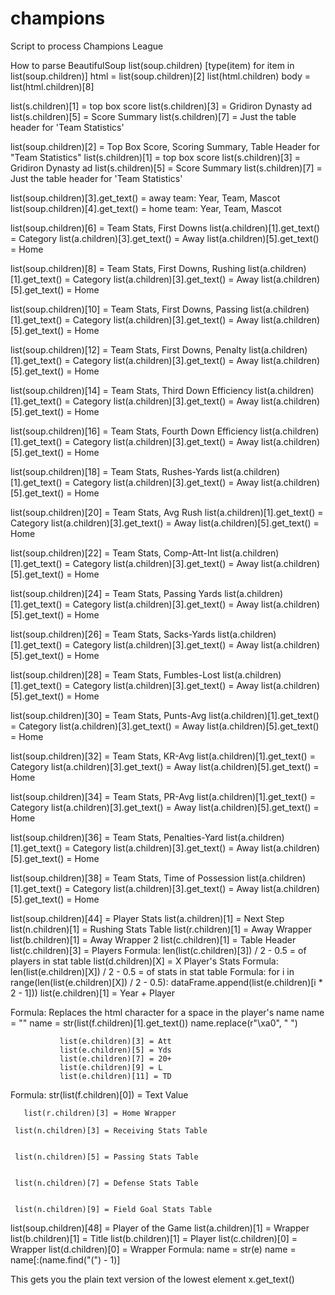 # champions
Script to process Champions League

How to parse BeautifulSoup
list(soup.children)
[type(item) for item in list(soup.children)]
html = list(soup.children)[2]
list(html.children)
body = list(html.children)[8]

list(s.children)[1] = top box score
  list(s.children)[3] = Gridiron Dynasty ad
  list(s.children)[5] = Score Summary
  list(s.children)[7] = Just the table header for 'Team Statistics'

list(soup.children)[2] = Top Box Score, Scoring Summary, Table Header for "Team Statistics"
  list(s.children)[1] = top box score
  list(s.children)[3] = Gridiron Dynasty ad
  list(s.children)[5] = Score Summary
  list(s.children)[7] = Just the table header for 'Team Statistics'

list(soup.children)[3].get_text() = away team: Year, Team, Mascot
list(soup.children)[4].get_text() = home team: Year, Team, Mascot

list(soup.children)[6] = Team Stats, First Downs
  list(a.children)[1].get_text() = Category
  list(a.children)[3].get_text() = Away 
  list(a.children)[5].get_text() = Home 

list(soup.children)[8] = Team Stats, First Downs, Rushing
  list(a.children)[1].get_text() = Category
  list(a.children)[3].get_text() = Away 
  list(a.children)[5].get_text() = Home 

list(soup.children)[10] = Team Stats, First Downs, Passing
  list(a.children)[1].get_text() = Category
  list(a.children)[3].get_text() = Away 
  list(a.children)[5].get_text() = Home 

list(soup.children)[12] = Team Stats, First Downs, Penalty
  list(a.children)[1].get_text() = Category
  list(a.children)[3].get_text() = Away 
  list(a.children)[5].get_text() = Home 

list(soup.children)[14] = Team Stats, Third Down Efficiency
  list(a.children)[1].get_text() = Category
  list(a.children)[3].get_text() = Away 
  list(a.children)[5].get_text() = Home 

list(soup.children)[16] = Team Stats, Fourth Down Efficiency
  list(a.children)[1].get_text() = Category
  list(a.children)[3].get_text() = Away 
  list(a.children)[5].get_text() = Home 

list(soup.children)[18] = Team Stats, Rushes-Yards
  list(a.children)[1].get_text() = Category
  list(a.children)[3].get_text() = Away 
  list(a.children)[5].get_text() = Home 

list(soup.children)[20] = Team Stats, Avg Rush
  list(a.children)[1].get_text() = Category
  list(a.children)[3].get_text() = Away 
  list(a.children)[5].get_text() = Home 

list(soup.children)[22] = Team Stats, Comp-Att-Int
  list(a.children)[1].get_text() = Category
  list(a.children)[3].get_text() = Away 
  list(a.children)[5].get_text() = Home 

list(soup.children)[24] = Team Stats, Passing Yards
  list(a.children)[1].get_text() = Category
  list(a.children)[3].get_text() = Away 
  list(a.children)[5].get_text() = Home 

list(soup.children)[26] = Team Stats, Sacks-Yards
  list(a.children)[1].get_text() = Category
  list(a.children)[3].get_text() = Away 
  list(a.children)[5].get_text() = Home 

list(soup.children)[28] = Team Stats, Fumbles-Lost
  list(a.children)[1].get_text() = Category
  list(a.children)[3].get_text() = Away 
  list(a.children)[5].get_text() = Home 

list(soup.children)[30] = Team Stats, Punts-Avg
  list(a.children)[1].get_text() = Category
  list(a.children)[3].get_text() = Away 
  list(a.children)[5].get_text() = Home 

list(soup.children)[32] = Team Stats, KR-Avg
  list(a.children)[1].get_text() = Category
  list(a.children)[3].get_text() = Away 
  list(a.children)[5].get_text() = Home 

list(soup.children)[34] = Team Stats, PR-Avg
  list(a.children)[1].get_text() = Category
  list(a.children)[3].get_text() = Away 
  list(a.children)[5].get_text() = Home 

list(soup.children)[36] = Team Stats, Penalties-Yard
  list(a.children)[1].get_text() = Category
  list(a.children)[3].get_text() = Away 
  list(a.children)[5].get_text() = Home 

list(soup.children)[38] = Team Stats, Time of Possession
  list(a.children)[1].get_text() = Category
  list(a.children)[3].get_text() = Away 
  list(a.children)[5].get_text() = Home 

list(soup.children)[44] = Player Stats
   list(a.children)[1] = Next Step
     list(n.children)[1] = Rushing Stats Table
       list(r.children)[1] = Away Wrapper
         list(b.children)[1] = Away Wrapper 2
           list(c.children)[1] = Table Header
           list(c.children)[3] = Players
Formula:    len(list(c.children)[3]) / 2 - 0.5 =  of players in stat table
             list(d.children)[X] = X Player's Stats
Formula:      len(list(e.children)[X]) / 2 - 0.5 =  of stats in stat table
Formula:      for i in range(len(list(e.children)[X]) / 2 - 0.5):
                  dataFrame.append(list(e.children)[i * 2 - 1]))
               list(e.children)[1] = Year + Player

Formula:          Replaces the html character for a space in the player's name
                  name = ""
                  name = str(list(f.children)[1].get_text())
                  name.replace(r"\xa0", " ")

               list(e.children)[3] = Att
               list(e.children)[5] = Yds
               list(e.children)[7] = 20+
               list(e.children)[9] = L
               list(e.children)[11] = TD
Formula:         str(list(f.children)[0]) = Text Value


       list(r.children)[3] = Home Wrapper

     list(n.children)[3] = Receiving Stats Table


     list(n.children)[5] = Passing Stats Table


     list(n.children)[7] = Defense Stats Table


     list(n.children)[9] = Field Goal Stats Table



list(soup.children)[48] = Player of the Game
  list(a.children)[1] = Wrapper
      list(b.children)[1] = Title
      list(b.children)[1] = Player
        list(c.children)[0] = Wrapper
          list(d.children)[0] = Wrapper
Formula:    name = str(e)
            name = name[:(name.find("(") - 1)]



This gets you the plain text version of the lowest element
x.get_text()
